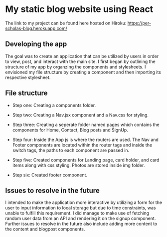 # My static blog website using React

The link to my project can be found here hosted on Hiroku: https://per-scholas-blog.herokuapp.com/

## Developing the app

The goal was to create an application that can be utilized by users in order to view, post, and interact with the main site. I first began by outlining the structure of my app by organzing the components and stylesheets. I envisioned my file structure by creating a component and then importing its respective stylesheet.

## File structure

- Step one: Creating a components folder.

- Step two: Creating a Nav.jsx component and a Nav.css for styling.

- Step three: Creating a seperate folder named pages which contains the components for Home, Contact, Blog posts and SignUp.

- Step four: Inside the App js is where the routers are used. The Nav and Footer components are located within the router tags and inside the switch tags, the paths to each component are passed in.

- Step five: Created components for Landing page, card holder, and card items along with css styling. Photos are stored inside img folder.

- Step six: Created footer component.

## Issues to resolve in the future

I intended to make the application more interactive by utilizing a form for the user to input information to local storage but due to time constraints, was unable to fulfill this requirement. I did manage to make use of fetching random user data from an API and rendering it on the signup component. Further issues to resolve in the future also include adding more content to the content and blogpost components.
